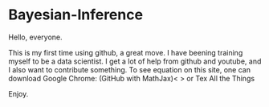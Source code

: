 # Bayesian-Inference


Hello, everyone.



This is my first time using github, a great move.
I have beening training myself to be a data scientist. I get a lot of help from github and youtube, and I also want to contribute something.
To see equation on this site, one can download Google Chrome: (GitHub with MathJax)< >
or  Tex All the Things

Enjoy.
